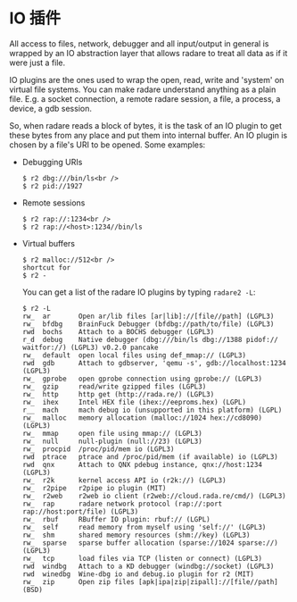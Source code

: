 # IO 插件

All access to files, network, debugger and all input/output in general is wrapped by an IO abstraction layer that allows radare to treat all data as if it were just a file.

IO plugins are the ones used to wrap the open, read, write and 'system' on virtual file systems. You can make radare understand anything as a plain file. E.g. a socket connection, a remote radare session, a file, a process, a device, a gdb session.

So, when radare reads a block of bytes, it is the task of an IO plugin to get these bytes from any place and put them into internal buffer. An IO plugin is chosen by a file's URI to be opened. Some examples:

* Debugging URIs

  ```text
  $ r2 dbg:///bin/ls<br />
  $ r2 pid://1927
  ```

* Remote sessions

  ```text
  $ r2 rap://:1234<br />
  $ r2 rap://<host>:1234//bin/ls
  ```

* Virtual buffers

  ```text
  $ r2 malloc://512<br />
  shortcut for
  $ r2 -
  ```

  You can get a list of the radare IO plugins by typing `radare2 -L`:

  ```text
  $ r2 -L
  rw_  ar       Open ar/lib files [ar|lib]://[file//path] (LGPL3)
  rw_  bfdbg    BrainFuck Debugger (bfdbg://path/to/file) (LGPL3)
  rwd  bochs    Attach to a BOCHS debugger (LGPL3)
  r_d  debug    Native debugger (dbg:///bin/ls dbg://1388 pidof:// waitfor://) (LGPL3) v0.2.0 pancake
  rw_  default  open local files using def_mmap:// (LGPL3)
  rwd  gdb      Attach to gdbserver, 'qemu -s', gdb://localhost:1234 (LGPL3)
  rw_  gprobe   open gprobe connection using gprobe:// (LGPL3)
  rw_  gzip     read/write gzipped files (LGPL3)
  rw_  http     http get (http://rada.re/) (LGPL3)
  rw_  ihex     Intel HEX file (ihex://eeproms.hex) (LGPL)
  r__  mach     mach debug io (unsupported in this platform) (LGPL)
  rw_  malloc   memory allocation (malloc://1024 hex://cd8090) (LGPL3)
  rw_  mmap     open file using mmap:// (LGPL3)
  rw_  null     null-plugin (null://23) (LGPL3)
  rw_  procpid  /proc/pid/mem io (LGPL3)
  rwd  ptrace   ptrace and /proc/pid/mem (if available) io (LGPL3)
  rwd  qnx      Attach to QNX pdebug instance, qnx://host:1234 (LGPL3)
  rw_  r2k      kernel access API io (r2k://) (LGPL3)
  rw_  r2pipe   r2pipe io plugin (MIT)
  rw_  r2web    r2web io client (r2web://cloud.rada.re/cmd/) (LGPL3)
  rw_  rap      radare network protocol (rap://:port rap://host:port/file) (LGPL3)
  rw_  rbuf     RBuffer IO plugin: rbuf:// (LGPL)
  rw_  self     read memory from myself using 'self://' (LGPL3)
  rw_  shm      shared memory resources (shm://key) (LGPL3)
  rw_  sparse   sparse buffer allocation (sparse://1024 sparse://) (LGPL3)
  rw_  tcp      load files via TCP (listen or connect) (LGPL3)
  rwd  windbg   Attach to a KD debugger (windbg://socket) (LGPL3)
  rwd  winedbg  Wine-dbg io and debug.io plugin for r2 (MIT)
  rw_  zip      Open zip files [apk|ipa|zip|zipall]://[file//path] (BSD)
  ```

